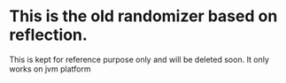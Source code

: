 # This is the old randomizer based on reflection.
This is kept for reference purpose only and will be deleted soon. It only works on jvm platform
